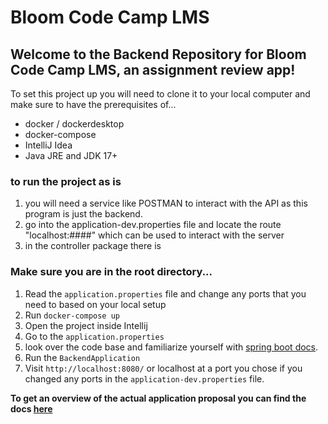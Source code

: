 # Bloom Code Camp LMS

## Welcome to the Backend Repository for Bloom Code Camp LMS, an assignment review app!
To set this project up you will need to clone it to your local computer and make sure to have the prerequisites of...
- docker / dockerdesktop
- docker-compose
- IntelliJ Idea
- Java JRE and JDK 17+

### to run the project as is
1. you will need a service like POSTMAN to interact with the API as this program is just the backend.
2. go into the application-dev.properties file and locate the route "localhost:####" which can be used to interact with the server
3. in the controller package there is

### Make sure you are in the root directory...
1. Read the `application.properties` file and change any ports that you need to based on your local setup
2. Run `docker-compose up`
3. Open the project inside Intellij
4. Go to the `application.properties` 
5. look over the code base and familiarize yourself with [spring boot docs](https://docs.spring.io/spring-boot/docs/current/reference/htmlsingle/). 
3. Run the `BackendApplication`
4. Visit `http://localhost:8080/` or localhost at a port you chose if you changed any ports in the `application-dev.properties` file.

**To get an overview of the actual application proposal you can find the docs [here](documents/composition_document.md)**
